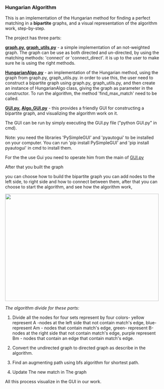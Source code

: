### Hungarian Algorithm 

This is an implementation of the Hungarian method for finding a perfect matching in a **bipartite** graphs, and a visual representation of the algorithm work, step-by-step.

The project has three parts:

**[graph.py](https://github.com/EN555/HungarianAlgorithm/blob/master/graph.py), [graph_utils.py](https://github.com/EN555/HungarianAlgorithm/blob/master/graph_utils.py)** - a simple implementation of an not-weighted graph. The graph can be use as both directed and un-directed, by using the matching methods: 'connect' or 'connect_direct'. 
it is up to the user to make sure he is using the right methods.

**[HungarianAlgo.py](https://github.com/EN555/HungarianAlgorithm/blob/master/HungrianAlgo.py)** - an implementation of the Hungarian method, using the graph from graph.py, graph_utils.py.
in order to use this, the user need to construct a  bipartite graph using graph.py, graph_utils.py, and then create an instance of HungarianAlgo class, giving the graph as parameter in the constructor. To run the algorithm, the method 'find_max_match' need to be called.

**[GUI.py](https://github.com/EN555/HungarianAlgorithm/blob/master/GUI.py), [Algo_GUI.py](https://github.com/EN555/HungarianAlgorithm/blob/master/Algo_GUI.py)** - this provides a friendly GUI for constructing a bipartite graph, and visualizing the algorithm work on it.

The GUI can be run by simply executing the GUI.py file ("python GUI.py" in cmd).

 Note: you need the libraries 'PySimpleGUI' and 'pyautogui' to be installed on your computer. You can run 'pip install PySimpleGUI' and 'pip install pyautogui' in cmd to install them.

For the the use Gui you need to operate him from the main of [GUI.py](https://github.com/EN555/HungarianAlgorithm/blob/master/GUI.py)

After that you built the graph 

you can choose how to build the bipartite graph you can add nodes to the left side, to right side and how to connect between them,
after that you can choose to start the algorithm, and see how the algorithm work,


<img src="https://user-images.githubusercontent.com/61500507/119025488-d7256e00-b9ac-11eb-97f6-b63cc60cbe29.png" width="500" height="350"> 


*The algorithm divide for these parts:*
1. Divide all the nodes for four sets represent by four colors- yellow represent A -nodes at the left side that not contain match's edge, blue- represent Am - nodes that contain match's edge, green- represent B-nodes at the right side that not contain match's edge, purple represent Bm - nodes that contain an edge that contain match's edge.

2. Convert the undirected graph to directed graph as describe in the algorithm.

3. Find an augmenting path using bfs algorithm for shortest path.

4. Update The new match in The graph 

All this process visualize in the GUI in our work.
